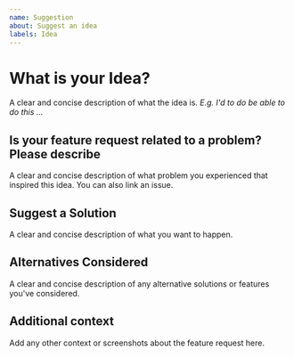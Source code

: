 ```yaml
---
name: Suggestion
about: Suggest an idea
labels: Idea
---
```


# What is your Idea?

A clear and concise description of what the idea is. _E.g. I'd to do be able to do this ..._

## Is your feature request related to a problem? Please describe

A clear and concise description of what problem you experienced that inspired this idea. You can also link an issue.

## Suggest a Solution

A clear and concise description of what you want to happen.

## Alternatives Considered

A clear and concise description of any alternative solutions or features you've considered.

## Additional context

Add any other context or screenshots about the feature request here.
